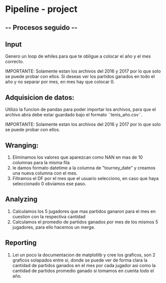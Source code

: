 # Pipeline - project

##  -- Procesos seguido --

## Input

Genero un loop de whiles para que te obligue a colocar el año y el mes correcto. 

IMPORTANTE: Solamente estan los archivos del 2016 y 2017 por lo que solo se puede probar con ellos. Si deseas ver los partidos ganados en todo el año y no separar por mes, en mes hay que colocar 0.

## Adquisicion de datos: 

Utilizo la funcion de pandas para poder importar los archivos, para que el archivo abra debe estar guardado bajo el formato ¨tenis_año.csv¨. 

IMPORTANTE: Solamente estan los archivos del 2016 y 2017 por lo que solo se puede probar con ellos. 

## Wranging: 
1) Eliminamos los valores que aparezcan como NAN en mas de 10 columnas para la misma fila
2) le damos formato datetime a la columna de "tourney_date" y creamos una nueva columna con el mes. 
3) Filtramos el DF por el mes que el usuario selecciono, en caso que haya seleccionado 0 obviamos ese paso. 

## Analyzing
1) Calculamos los 5 jugadores que mas partidos ganaron para el mes en cuestion con la respectiva cantidad
2) Calculamos el promedio de partidos ganados por mes de los mismos 5 jugadores, para ello hacemos un merge.

## Reporting
1) Lei un poco la documentacion de matplotlib y cree los graficos, son 2 graficos solapados entre si, donde se puede ver de forma clara la cantidad de partidos ganados en el mes por cada jugador asi como la cantidad de partidos promedio ganado si tomamos en cuenta todo el año.
